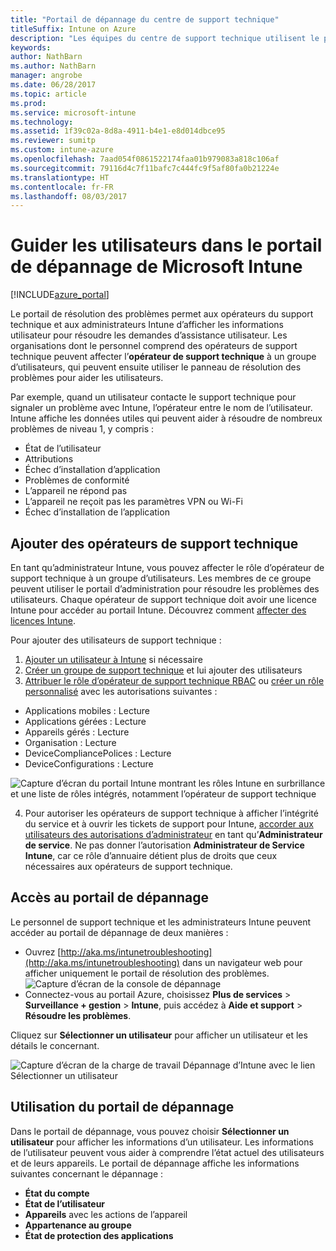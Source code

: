 ```yaml
---
title: "Portail de dépannage du centre de support technique"
titleSuffix: Intune on Azure
description: "Les équipes du centre de support technique utilisent le portail de dépannage pour résoudre les problèmes techniques des utilisateurs"
keywords: 
author: NathBarn
ms.author: NathBarn
manager: angrobe
ms.date: 06/28/2017
ms.topic: article
ms.prod: 
ms.service: microsoft-intune
ms.technology: 
ms.assetid: 1f39c02a-8d8a-4911-b4e1-e8d014dbce95
ms.reviewer: sumitp
ms.custom: intune-azure
ms.openlocfilehash: 7aad054f0861522174faa01b979083a818c106af
ms.sourcegitcommit: 79116d4c7f11bafc7c444fc9f5af80fa0b21224e
ms.translationtype: HT
ms.contentlocale: fr-FR
ms.lasthandoff: 08/03/2017
---
```

# <a name="help-users-with-the-troubleshooting-portal-in-microsoft-intune"></a>Guider les utilisateurs dans le portail de dépannage de Microsoft Intune

[!INCLUDE[azure_portal](./includes/azure_portal.md)]

Le portail de résolution des problèmes permet aux opérateurs du support technique et aux administrateurs Intune d’afficher les informations utilisateur pour résoudre les demandes d’assistance utilisateur. Les organisations dont le personnel comprend des opérateurs de support technique peuvent affecter l’**opérateur de support technique** à un groupe d’utilisateurs, qui peuvent ensuite utiliser le panneau de résolution des problèmes pour aider les utilisateurs.

Par exemple, quand un utilisateur contacte le support technique pour signaler un problème avec Intune, l’opérateur entre le nom de l’utilisateur. Intune affiche les données utiles qui peuvent aider à résoudre de nombreux problèmes de niveau 1, y compris :
- État de l’utilisateur
- Attributions
- Échec d’installation d’application
- Problèmes de conformité
- L’appareil ne répond pas
-   L’appareil ne reçoit pas les paramètres VPN ou Wi-Fi
-   Échec d’installation de l’application


## <a name="add-help-desk-operators"></a>Ajouter des opérateurs de support technique
En tant qu’administrateur Intune, vous pouvez affecter le rôle d’opérateur de support technique à un groupe d’utilisateurs. Les membres de ce groupe peuvent utiliser le portail d’administration pour résoudre les problèmes des utilisateurs. Chaque opérateur de support technique doit avoir une licence Intune pour accéder au portail Intune. Découvrez comment [affecter des licences Intune](licenses-assign.md).

Pour ajouter des utilisateurs de support technique :
1. [Ajouter un utilisateur à Intune](users-add.md) si nécessaire
2. [Créer un groupe de support technique](groups-add.md) et lui ajouter des utilisateurs
3. [Attribuer le rôle d’opérateur de support technique RBAC](role-based-access-control.md#built-in-roles) ou [créer un rôle personnalisé](role-based-access-control.md#custom-roles) avec les autorisations suivantes :
  - Applications mobiles : Lecture
  - Applications gérées : Lecture
  - Appareils gérés : Lecture
  - Organisation : Lecture
  - DeviceCompliancePolices : Lecture
  - DeviceConfigurations : Lecture

  ![Capture d’écran du portail Intune montrant les rôles Intune en surbrillance et une liste de rôles intégrés, notamment l’opérateur de support technique](./media/help-desk-user-add.png)

4. Pour autoriser les opérateurs de support technique à afficher l’intégrité du service et à ouvrir les tickets de support pour Intune, [accorder aux utilisateurs des autorisations d’administrateur](https://docs.microsoft.com/azure/active-directory/active-directory-users-assign-role-azure-portal) en tant qu’**Administrateur de service**. Ne pas donner l’autorisation **Administrateur de Service Intune**, car ce rôle d’annuaire détient plus de droits que ceux nécessaires aux opérateurs de support technique.

## <a name="access-the-troubleshooting-portal"></a>Accès au portail de dépannage

Le personnel de support technique et les administrateurs Intune peuvent accéder au portail de dépannage de deux manières :
- Ouvrez [http://aka.ms/intunetroubleshooting](http://aka.ms/intunetroubleshooting) dans un navigateur web pour afficher uniquement le portail de résolution des problèmes.
  ![Capture d’écran de la console de dépannage](./media/help-desk-console.png)
- Connectez-vous au portail Azure, choisissez **Plus de services** > **Surveillance + gestion** > **Intune**, puis accédez à **Aide et support** > **Résoudre les problèmes**.

Cliquez sur **Sélectionner un utilisateur** pour afficher un utilisateur et les détails le concernant.

![Capture d’écran de la charge de travail Dépannage d’Intune avec le lien Sélectionner un utilisateur](media/help-desk-user.png)

## <a name="use-the-troubleshooting-portal"></a>Utilisation du portail de dépannage

Dans le portail de dépannage, vous pouvez choisir **Sélectionner un utilisateur** pour afficher les informations d’un utilisateur. Les informations de l’utilisateur peuvent vous aider à comprendre l’état actuel des utilisateurs et de leurs appareils. Le portail de dépannage affiche les informations suivantes concernant le dépannage :
- **État du compte**
- **État de l’utilisateur**
- **Appareils** avec les actions de l’appareil
- **Appartenance au groupe**
- **État de protection des applications**

